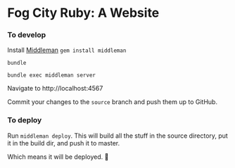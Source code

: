 # Fog City Ruby: A Website

### To develop

Install [Middleman](https://middlemanapp.com/) `gem install middleman`

`bundle`

`bundle exec middleman server`

Navigate to http://localhost:4567

Commit your changes to the `source` branch and push them up to GitHub.

### To deploy

Run `middleman deploy`. This will build all the stuff in the source directory, put it in the build dir, and push it to master.

Which means it will be deployed. :tada:
